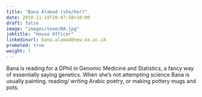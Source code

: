 ```yaml
---
title: "Bana Alamad (she/her)"
date: 2018-11-19T10:47:58+10:00
draft: false
image: "images/team/BA.jpg"
jobtitle: "House Officer"
linkedinurl: bana.alamad@new.ox.ac.uk
promoted: true
weight: 7
---
```


Bana is reading for a DPhil in Genomic Medicine and Statistics, a fancy way of essentially saying genetics. When she’s not attempting science Bana is usually painting, reading/ writing Arabic poetry, or making pottery mugs and pots.

